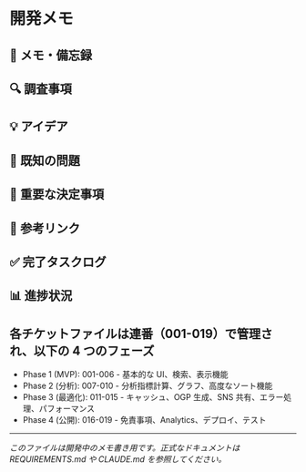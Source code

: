 # 開発メモ

## 📝 メモ・備忘録

<!-- ここに開発中の気づきやメモを自由に記載 -->

## 🔍 調査事項

<!-- 後で調査が必要な項目 -->

## 💡 アイデア

<!-- 実装アイデアや改善案 -->

## 🐛 既知の問題

<!-- 発見したバグや問題点 -->

## 📌 重要な決定事項

<!-- アーキテクチャやライブラリ選定などの決定事項 -->

## 🔗 参考リンク

<!-- 参考になったURLやドキュメント -->

## ✅ 完了タスクログ

<!-- 完了したタスクの記録（日付付き） -->

## 📊 進捗状況

<!-- 現在の開発進捗 -->

## 各チケットファイルは連番（001-019）で管理され、以下の 4 つのフェーズ

- Phase 1 (MVP): 001-006 - 基本的な UI、検索、表示機能
- Phase 2 (分析): 007-010 - 分析指標計算、グラフ、高度なソート機能
- Phase 3 (最適化): 011-015 - キャッシュ、OGP 生成、SNS 共有、エラー処理、パフォーマンス
- Phase 4 (公開): 016-019 - 免責事項、Analytics、デプロイ、テスト

---

_このファイルは開発中のメモ書き用です。正式なドキュメントは REQUIREMENTS.md や CLAUDE.md を参照してください。_
